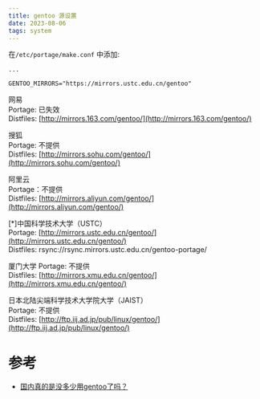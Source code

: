 ```yaml
---
title: gentoo 源设置
date: 2023-08-06  
tags: system
---
```


在`/etc/portage/make.conf` 中添加:
```
...

GENTOO_MIRRORS="https://mirrors.ustc.edu.cn/gentoo"

```


网易  
	Portage: 已失效  
	Distfiles: [http://mirrors.163.com/gentoo/](http://mirrors.163.com/gentoo/)  
	
搜狐  
	Portage: 不提供  
	Distfiles: [http://mirrors.sohu.com/gentoo/](http://mirrors.sohu.com/gentoo/)  
	
阿里云  
	Portage：不提供  
	Distfiles: [http://mirrors.aliyun.com/gentoo/](http://mirrors.aliyun.com/gentoo/)  
	
[*]中国科学技术大学（USTC）  
	Portage: [http://mirrors.ustc.edu.cn/gentoo/](http://mirrors.ustc.edu.cn/gentoo/)  
	Distfiles: rsync://rsync.mirrors.ustc.edu.cn/gentoo-portage/  
	
厦门大学 
	Portage: 不提供  
	Distfiles: [http://mirrors.xmu.edu.cn/gentoo/](http://mirrors.xmu.edu.cn/gentoo/)  
	
日本北陆尖端科学技术大学院大学（JAIST）  
	Portage: 不提供  
	Distfiles: [http://ftp.iij.ad.jp/pub/linux/gentoo/](http://ftp.iij.ad.jp/pub/linux/gentoo/)

# 参考

- [国内真的是没多少用gentoo了吗？](https://bbs.archlinuxcn.org/viewtopic.php?id=4479)

